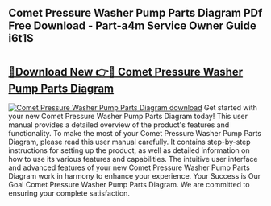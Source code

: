 ## Comet Pressure Washer Pump Parts Diagram PDf Free Download - Part-a4m Service Owner Guide i6t1S

# <h2><a href="http://dfhrvym.blite.top/?on=Comet+Pressure+Washer+Pump+Parts+Diagram">🔗Download New 👉🔴 Comet Pressure Washer Pump Parts Diagram</a></h2>

[![Comet Pressure Washer Pump Parts Diagram download](https://i.imgur.com/lujVjoI.png)](http://dfhrvym.blite.top/?on=Comet+Pressure+Washer+Pump+Parts+Diagram)
Get started with your new Comet Pressure Washer Pump Parts Diagram today! This user manual provides a detailed overview of the product's features and functionality. To make the most of your Comet Pressure Washer Pump Parts Diagram, please read this user manual carefully. It contains step-by-step instructions for setting up the product, as well as detailed information on how to use its various features and capabilities. The intuitive user interface and advanced features of your new Comet Pressure Washer Pump Parts Diagram work in harmony to enhance your experience. Your Success is Our Goal Comet Pressure Washer Pump Parts Diagram. We are committed to ensuring your complete satisfaction.
